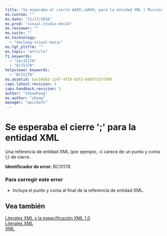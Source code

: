 ```yaml
---
title: "Se esperaba el cierre &#39;;&#39; para la entidad XML | Microsoft Docs"
ms.custom: ""
ms.date: "11/17/2016"
ms.prod: "visual-studio-dev14"
ms.reviewer: ""
ms.suite: ""
ms.technology: 
  - "devlang-visual-basic"
ms.tgt_pltfrm: ""
ms.topic: "article"
f1_keywords: 
  - "vbc31178"
  - "bc31178"
helpviewer_keywords: 
  - "BC31178"
ms.assetid: bacb4bb2-1107-4f10-83f3-6b05fd37fd80
caps.latest.revision: 5
caps.handback.revision: 5
author: "stevehoag"
ms.author: "shoag"
manager: "wpickett"
---
```

# Se esperaba el cierre &#39;;&#39; para la entidad XML
Una referencia de entidad XML \(por ejemplo, `>`\) carece de un punto y coma \(;\) de cierre.  
  
 **Identificador de error:** BC31178  
  
### Para corregir este error  
  
-   Incluya el punto y coma al final de la referencia de entidad XML.  
  
## Vea también  
 [Literales XML y la especificación XML 1.0](/dotnet/visual-basic/programming-guide/language-features/xml/xml-literals-and-the-xml-1-0-specification)   
 [Literales XML](/dotnet/visual-basic/language-reference/xml-literals/index)   
 [XML](/dotnet/visual-basic/programming-guide/language-features/xml/index)